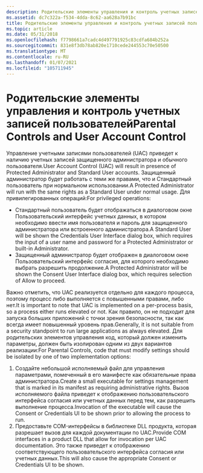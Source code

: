 ```yaml
---
description: Родительские элементы управления и контроль учетных записей пользователей
ms.assetid: dc7c322a-f534-4dda-8c62-aa628a7b91bc
title: Родительские элементы управления и контроль учетных записей пользователей
ms.topic: article
ms.date: 05/31/2018
ms.openlocfilehash: f7798661a7cadc4d497791925c83cdfa684b252a
ms.sourcegitcommit: 831e8f3db78ab820e1710cede244553c70e50500
ms.translationtype: MT
ms.contentlocale: ru-RU
ms.lasthandoff: 01/07/2021
ms.locfileid: "105711945"
---
```

# <a name="parental-controls-and-user-account-control"></a><span data-ttu-id="262c2-103">Родительские элементы управления и контроль учетных записей пользователей</span><span class="sxs-lookup"><span data-stu-id="262c2-103">Parental Controls and User Account Control</span></span>

<span data-ttu-id="262c2-104">Управление учетными записями пользователей (UAC) приведет к наличию учетных записей защищенного администратора и обычного пользователя.</span><span class="sxs-lookup"><span data-stu-id="262c2-104">User Account Control (UAC) will result in presence of Protected Administrator and Standard User accounts.</span></span> <span data-ttu-id="262c2-105">Защищенный администратор будет работать с теми же правами, что и Стандартный пользователь при нормальном использовании.</span><span class="sxs-lookup"><span data-stu-id="262c2-105">A Protected Administrator will run with the same rights as a Standard User under normal usage.</span></span> <span data-ttu-id="262c2-106">Для привилегированных операций:</span><span class="sxs-lookup"><span data-stu-id="262c2-106">For privileged operations:</span></span>

-   <span data-ttu-id="262c2-107">Стандартный пользователь будет отображаться в диалоговом окне Пользовательский интерфейс учетных данных, в котором необходимо ввести имя пользователя и пароль для защищенного администратора или встроенного администратора.</span><span class="sxs-lookup"><span data-stu-id="262c2-107">A Standard User will be shown the Credentials User Interface dialog box, which requires the input of a user name and password for a Protected Administrator or built-in Administrator.</span></span>
-   <span data-ttu-id="262c2-108">Защищенный администратор будет отображен в диалоговом окне Пользовательский интерфейс согласия, для которого необходимо выбрать разрешить продолжение.</span><span class="sxs-lookup"><span data-stu-id="262c2-108">A Protected Administrator will be shown the Consent User Interface dialog box, which requires selection of Allow to proceed.</span></span>

<span data-ttu-id="262c2-109">Важно отметить, что UAC реализуется отдельно для каждого процесса, поэтому процесс либо выполняется с повышенными правами, либо нет.</span><span class="sxs-lookup"><span data-stu-id="262c2-109">It is important to note that UAC is implemented on a per-process basis, so a process either runs elevated or not.</span></span> <span data-ttu-id="262c2-110">Как правило, он не подходит для запуска больших приложений с точки зрения безопасности, так как всегда имеет повышенный уровень прав.</span><span class="sxs-lookup"><span data-stu-id="262c2-110">Generally, it is not suitable from a security standpoint to run large applications as always elevated.</span></span> <span data-ttu-id="262c2-111">Для родительских элементов управления код, который должен изменить параметры, должен быть изолирован одним из двух вариантов реализации:</span><span class="sxs-lookup"><span data-stu-id="262c2-111">For Parental Controls, code that must modify settings should be isolated by one of two implementation options:</span></span>

1.  <span data-ttu-id="262c2-112">Создайте небольшой исполняемый файл для управления параметрами, помеченный в его манифесте как обязательные права администратора.</span><span class="sxs-lookup"><span data-stu-id="262c2-112">Create a small executable for settings management that is marked in its manifest as requiring administrative rights.</span></span> <span data-ttu-id="262c2-113">Вызов исполняемого файла приведет к отображению пользовательского интерфейса согласия или учетных данных перед тем, как разрешить выполнение процесса.</span><span class="sxs-lookup"><span data-stu-id="262c2-113">Invocation of the executable will cause the Consent or Credentials UI to be shown prior to allowing the process to run.</span></span>
2.  <span data-ttu-id="262c2-114">Предоставьте COM-интерфейсы в библиотеке DLL продукта, которая разрешает вызов для каждой документации по UAC.</span><span class="sxs-lookup"><span data-stu-id="262c2-114">Provide COM interfaces in a product DLL that allow for invocation per UAC documentation.</span></span> <span data-ttu-id="262c2-115">Это также приведет к отображению соответствующего пользовательского интерфейса согласия или учетных данных.</span><span class="sxs-lookup"><span data-stu-id="262c2-115">This will also cause the appropriate Consent or Credentials UI to be shown.</span></span>

 

 



